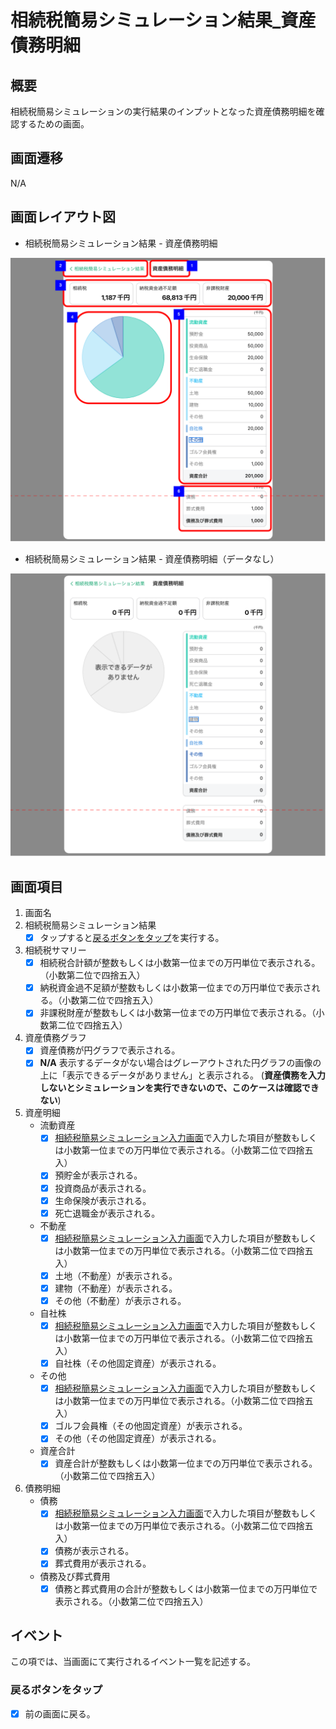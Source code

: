 # 相続税簡易シミュレーション結果_資産債務明細

## 概要

相続税簡易シミュレーションの実行結果のインプットとなった資産債務明細を確認するための画面。

## 画面遷移

N/A

## 画面レイアウト図

- 相続税簡易シミュレーション結果 - 資産債務明細

![相続税簡易シミュレーション結果_資産債務明細](./images/相続税簡易シミュレーション結果_資産債務明細.drawio.png)

- 相続税簡易シミュレーション結果 - 資産債務明細（データなし）

![相続税簡易シミュレーション結果_資産債務明細_empty](./images/相続税簡易シミュレーション結果_資産債務明細_empty.drawio.png)

## 画面項目

1. 画面名
2. 相続税簡易シミュレーション結果
    - [x] タップすると[戻るボタンをタップ](#戻るボタンをタップ)を実行する。
3. 相続税サマリー
    - [x] 相続税合計額が整数もしくは小数第一位までの万円単位で表示される。（小数第二位で四捨五入）
    - [x] 納税資金過不足額が整数もしくは小数第一位までの万円単位で表示される。（小数第二位で四捨五入）
    - [x] 非課税財産が整数もしくは小数第一位までの万円単位で表示される。（小数第二位で四捨五入）
4. 資産債務グラフ
    - [x] 資産債務が円グラフで表示される。
    - [x] **N/A** 表示するデータがない場合はグレーアウトされた円グラフの画像の上に「表示できるデータがありません」と表示される。
    (**資産債務を入力しないとシミュレーションを実行できないので、このケースは確認できない**)
5. 資産明細
    - 流動資産
        - [x] [相続税簡易シミュレーション入力画面](相続税簡易シミュレーション入力.md)で入力した項目が整数もしくは小数第一位までの万円単位で表示される。（小数第二位で四捨五入）
        - [x] 預貯金が表示される。
        - [x] 投資商品が表示される。
        - [x] 生命保険が表示される。
        - [x] 死亡退職金が表示される。
    - 不動産
        - [x] [相続税簡易シミュレーション入力画面](相続税簡易シミュレーション入力.md)で入力した項目が整数もしくは小数第一位までの万円単位で表示される。（小数第二位で四捨五入）
        - [x] 土地（不動産）が表示される。
        - [x] 建物（不動産）が表示される。
        - [x] その他（不動産）が表示される。
    - 自社株
        - [x] [相続税簡易シミュレーション入力画面](相続税簡易シミュレーション入力.md)で入力した項目が整数もしくは小数第一位までの万円単位で表示される。（小数第二位で四捨五入）
        - [x] 自社株（その他固定資産）が表示される。
    - その他
        - [x] [相続税簡易シミュレーション入力画面](相続税簡易シミュレーション入力.md)で入力した項目が整数もしくは小数第一位までの万円単位で表示される。（小数第二位で四捨五入）
        - [x] ゴルフ会員権（その他固定資産）が表示される。
        - [x] その他（その他固定資産）が表示される。
    - 資産合計
        - [x] 資産合計が整数もしくは小数第一位までの万円単位で表示される。（小数第二位で四捨五入）
6. 債務明細
    - 債務
        - [x] [相続税簡易シミュレーション入力画面](相続税簡易シミュレーション入力.md)で入力した項目が整数もしくは小数第一位までの万円単位で表示される。（小数第二位で四捨五入）
        - [x] 債務が表示される。
        - [x] 葬式費用が表示される。
    - 債務及び葬式費用
        - [x] 債務と葬式費用の合計が整数もしくは小数第一位までの万円単位で表示される。（小数第二位で四捨五入）

## イベント

この項では、当画面にて実行されるイベント一覧を記述する。

### 戻るボタンをタップ

- [x] 前の画面に戻る。
